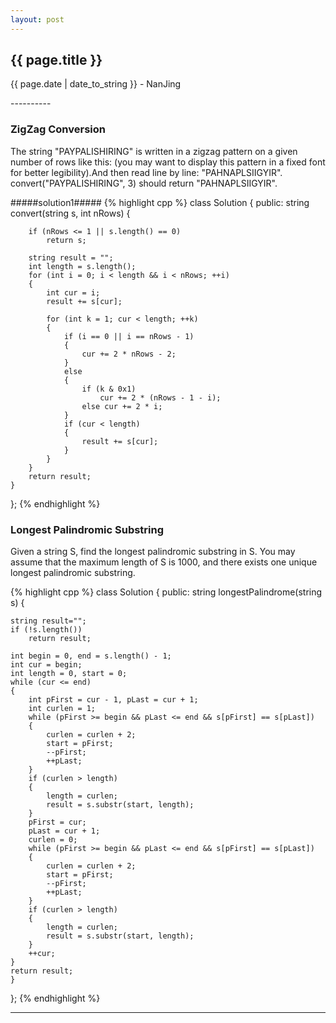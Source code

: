 ```yaml
---
layout: post
---
```


<h2>{{ page.title }}</h2>
<p class='meta'>{{ page.date | date_to_string }} - NanJing</p>
----------

### ZigZag Conversion ###

The string "PAYPALISHIRING" is written in a zigzag pattern on a given number of rows like this: (you may want to display this pattern in a fixed font for better legibility).And then read line by line: "PAHNAPLSIIGYIR".
convert("PAYPALISHIRING", 3) should return "PAHNAPLSIIGYIR".

#####solution1#####
{% highlight cpp %}
class Solution {
public:
    string convert(string s, int nRows) {
    
    	if (nRows <= 1 || s.length() == 0)
    		return s;
    
    	string result = "";
    	int length = s.length();
    	for (int i = 0; i < length && i < nRows; ++i)
    	{
    		int cur = i;
    		result += s[cur];
    
    		for (int k = 1; cur < length; ++k)
    		{
    			if (i == 0 || i == nRows - 1)
    			{
    				cur += 2 * nRows - 2;
    			}
    			else
    			{
    				if (k & 0x1)
    					cur += 2 * (nRows - 1 - i);
    				else cur += 2 * i;
    			}
    			if (cur < length)
    			{
    				result += s[cur];
    			}
    		}
    	}
    	return result;
    }
};
{% endhighlight %}

### Longest Palindromic Substring ###
Given a string S, find the longest palindromic substring in S. You may assume that the maximum length of S is 1000, and there exists one unique longest palindromic substring.

{% highlight cpp %}
class Solution {
public:
    string longestPalindrome(string s) {
    
    string result="";
	if (!s.length())
		return result;
	
	int begin = 0, end = s.length() - 1;
	int cur = begin;
	int length = 0, start = 0;
	while (cur <= end)
	{
		int pFirst = cur - 1, pLast = cur + 1;
		int curlen = 1;
		while (pFirst >= begin && pLast <= end && s[pFirst] == s[pLast])
		{
			curlen = curlen + 2;
			start = pFirst;
			--pFirst;
			++pLast;
		}
		if (curlen > length)
		{
			length = curlen;
			result = s.substr(start, length);
		}
		pFirst = cur;
		pLast = cur + 1;
		curlen = 0;
		while (pFirst >= begin && pLast <= end && s[pFirst] == s[pLast])
		{
			curlen = curlen + 2;
			start = pFirst;
			--pFirst;
			++pLast;
		}
		if (curlen > length)
		{
			length = curlen;
			result = s.substr(start, length);
		}
		++cur;
	}
	return result;
    }
};
{% endhighlight %}


----------
